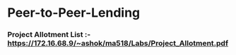 # Peer-to-Peer-Lending
### Project Allotment List :- https://172.16.68.9/~ashok/ma518/Labs/Project_Allotment.pdf
